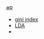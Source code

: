 #R 
- [gini index](https://yardstick.tidymodels.org/reference/gain_capture.html)
- [LDA](https://yardstick.tidymodels.org/reference/gain_capture.html)
- 
